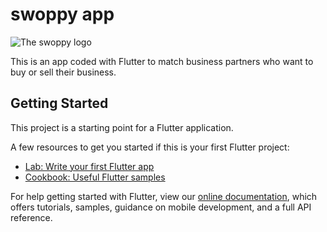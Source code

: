 # swoppy app

![The swoppy logo](https://github.com/PSE-2020-HWR/swoppy_app_flutter/blob/master/swoppy_logo_v2.png)

This is an app coded with Flutter to match business partners who want to buy or sell their business.

## Getting Started

This project is a starting point for a Flutter application.

A few resources to get you started if this is your first Flutter project:

- [Lab: Write your first Flutter app](https://flutter.dev/docs/get-started/codelab)
- [Cookbook: Useful Flutter samples](https://flutter.dev/docs/cookbook)

For help getting started with Flutter, view our
[online documentation](https://flutter.dev/docs), which offers tutorials,
samples, guidance on mobile development, and a full API reference.
